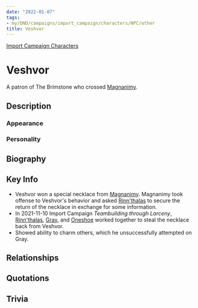 ```yaml
---
date: "2022-01-07"
tags:
- my/DND/campaigns/import_campaign/characters/NPC/other
title: Veshvor
---
```


[Import Campaign Characters](/dnd/characters/)

# Veshvor

A patron of The Brimstone who crossed [Magnanimy](/dnd/characters/npcs/magnanomy/).

## Description

### Appearance

### Personality

## Biography

## Key Info

- Veshvor won a special necklace from [Magnanimy](/dnd/characters/npcs/magnanomy/). Magnanimy took offense to Veshvor's behavior and asked [Rinn'thalas](/dnd/characters/rinnthalas-liadon/) to secure the return of the necklace in exchange for some information.
- In 2021-11-10 Import Campaign *Teambuilding through Larceny*, [Rinn'thalas](/dnd/characters/rinnthalas-liadon/), [Gray](/dnd/characters/haeltin-var-astora/), and [Oneshoe](/dnd/characters/oneshoe/) worked together to steal the necklace back from Veshvor.
- Showed ability to charm others, which he unsuccessfully attempted on Gray.

## Relationships

## Quotations

## Trivia